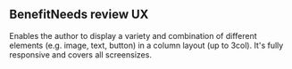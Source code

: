  <h2>Benefit<span class="status review">Needs review UX</span></h2>

Enables the author to display a variety and combination of different elements (e.g. image, text, button) in a column layout (up to 3col). It's fully responsive and covers all screensizes.
